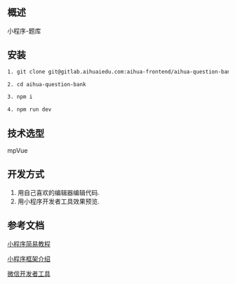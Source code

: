 
## 概述

小程序-题库

## 安装

```bash
1. git clone git@gitlab.aihuaiedu.com:aihua-frontend/aihua-question-bank.git

2. cd aihua-question-bank

3. npm i

4. npm run dev
```

## 技术选型

mpVue

## 开发方式

1. 用自己喜欢的编辑器编辑代码.
2. 用小程序开发者工具效果预览. 

## 参考文档

[小程序简易教程](https://mp.weixin.qq.com/debug/wxadoc/dev/)

[小程序框架介绍](https://mp.weixin.qq.com/debug/wxadoc/dev/framework/MINA.html)

[微信开发者工具](https://mp.weixin.qq.com/debug/wxadoc/dev/devtools/download.html)
